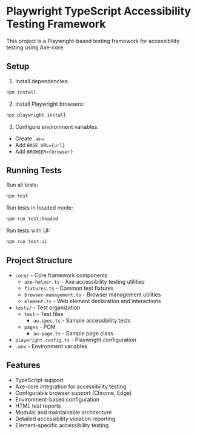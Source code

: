 # Playwright TypeScript Accessibility Testing Framework

This project is a Playwright-based testing framework for accessibility testing using Axe-core.

## Setup

1. Install dependencies:
```bash
npm install
```

2. Install Playwright browsers:
```bash
npx playwright install
```

3. Configure environment variables:
- Create `.env`
- Add `BASE_URL={url}`
- Add `BROWSER={browser}`

## Running Tests

Run all tests:
```bash
npm test
```

Run tests in headed mode:
```bash
npm run test:headed
```

Run tests with UI:
```bash
npm run test:ui
```

## Project Structure

- `core/` - Core framework components
  - `axe-helper.ts` - Axe accessibility testing utilities
  - `fixtures.ts` - Common test fixtures
  - `browser-management.ts` - Browser management utilities
  - `element.ts` - Web element declaration and interactions
- `tests/` - Test organization
  - `test` - Test files
    - `au.spec.ts` - Sample accessibility tests
  - `pages` - POM
    - `au-page.ts` - Sample page class
- `playwright.config.ts` - Playwright configuration
- `.env` - Environment variables

## Features

- TypeScript support
- Axe-core integration for accessibility testing
- Configurable browser support (Chrome, Edge)
- Environment-based configuration
- HTML test reports
- Modular and maintainable architecture
- Detailed accessibility violation reporting
- Element-specific accessibility testing
